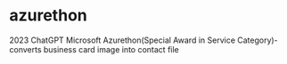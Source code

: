 # azurethon
2023 ChatGPT Microsoft Azurethon(Special Award in Service Category)-converts business card image into contact file
